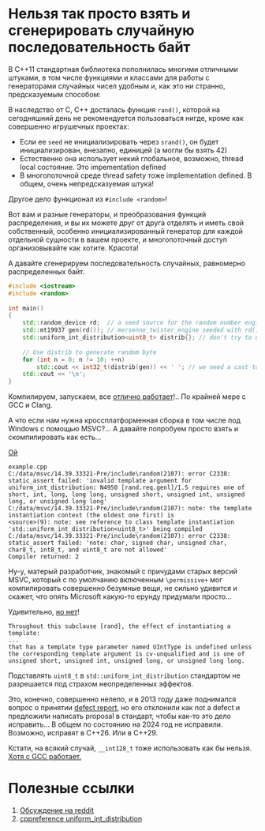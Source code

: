 # Нельзя так просто взять и сгенерировать случайную последовательность байт

В C++11 стандартная библиотека пополнилась многими отличными штуками, в том числе функциями и классами для работы с генераторами случайных чисел удобным и, как это ни странно, предсказуемым способом:

В наследство от C, С++ досталась функция `rand()`, которой на сегодняшний день не рекомендуется пользоваться нигде, кроме как совершенно игрушечных проектах:
- Если ее `seed` не инициализировать через `srand()`, он будет инициализирован, внезапно, единицей (а могли бы взять 42)
- Естественно она использует некий глобальное, возможно, thread local состояние. Это impementation defined
- В многопоточной среде thread safety тоже implementation defined. 
В общем, очень непредсказуемая штука!

Другое дело функционал из `#include <random>`!

Вот вам и разные генераторы, и преобразования функций распределения, и вы их можете друг от друга отделять и иметь свой собственный, особенно инициализированный генератор для каждой отдельной сущности в вашем проекте, и многопоточный доступ организовывайте как хотите. Красота!

А давайте сгенерируем последовательность случайных, равномерно распределенных байт.

```C++
#include <iostream>
#include <random>
 
int main()
{
    std::random_device rd;  // a seed source for the random number engine
    std::mt19937 gen(rd()); // mersenne_twister_engine seeded with rd()
    std::uniform_int_distribution<uint8_t> distrib{}; // don't try to use std::byte! it won't compile
 
    // Use distrib to generate random byte
    for (int n = 0; n != 10; ++n)
        std::cout << int32_t(distrib(gen)) << ' '; // we need a cast to print numeric values instead of characters
    std::cout << '\n';
}
```
Компилируем, запускаем, все [отлично работает](https://godbolt.org/z/xh1bY7PTq)!..
По крайней мере c GCC и Clang.

А что если нам нужна кроссплатформенная сборка в том числе под Windows с помощью MSVC?... А давайте попробуем просто взять и скомпилировать как есть...

[Ой](https://godbolt.org/z/Ka93s7sW6)

```
example.cpp
C:/data/msvc/14.39.33321-Pre/include\random(2107): error C2338: static_assert failed: 'invalid template argument for uniform_int_distribution: N4950 [rand.req.genl]/1.5 requires one of short, int, long, long long, unsigned short, unsigned int, unsigned long, or unsigned long long'
C:/data/msvc/14.39.33321-Pre/include\random(2107): note: the template instantiation context (the oldest one first) is
<source>(9): note: see reference to class template instantiation 'std::uniform_int_distribution<uint8_t>' being compiled
C:/data/msvc/14.39.33321-Pre/include\random(2107): error C2338: static_assert failed: 'note: char, signed char, unsigned char, char8_t, int8_t, and uint8_t are not allowed'
Compiler returned: 2
```

Ну-у, матерый разработчик, знакомый с причудами старых версий MSVC, который с по умолчанию включенным `\permissive+` мог компилировать совершенно безумные вещи, не сильно удивится и скажет, что опять Microsoft какую-то ерунду придумали просто...

Удивительно, [но нет](https://eel.is/c++draft/rand#req.genl-1.6)!

```
Throughout this subclause [rand], the effect of instantiating a template:
...
that has a template type parameter named UIntType is undefined unless the corresponding template argument is cv-unqualified and is one of unsigned short, unsigned int, unsigned long, or unsigned long long.
```

Подставлять `uint8_t` в `std::uniform_int_distribution` стандартом не разрешается под страхом неопределенных эффектов.

Это, конечно, совершенно нелепо, и в 2013 году даже поднимался вопрос о принятии [defect report](https://cplusplus.github.io/LWG/issue2326), но его отклонили как not a defect и предложили написать proposal в стандарт, чтобы как-то это дело исправить... В общем по состоянию на 2024 год не исправили. Возможно, исправят в C++26. Или в C++29.

Кстати, на всякий случай, `__int128_t` тоже использовать как бы нельзя. [Хотя с GCC работает.](https://godbolt.org/z/9Mxrx6aEr)

# Полезные ссылки
1. [Обсуждение на reddit](https://www.reddit.com/r/cpp/comments/1czwa5h/is_instantiating_stduniform_int_distributionuint8/)
2. [cppreference uniform_int_distribution](https://en.cppreference.com/w/cpp/numeric/random/uniform_int_distribution)

